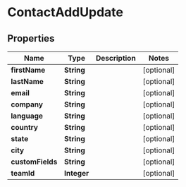 
# ContactAddUpdate

## Properties
Name | Type | Description | Notes
------------ | ------------- | ------------- | -------------
**firstName** | **String** |  |  [optional]
**lastName** | **String** |  |  [optional]
**email** | **String** |  |  [optional]
**company** | **String** |  |  [optional]
**language** | **String** |  |  [optional]
**country** | **String** |  |  [optional]
**state** | **String** |  |  [optional]
**city** | **String** |  |  [optional]
**customFields** | **String** |  |  [optional]
**teamId** | **Integer** |  |  [optional]



